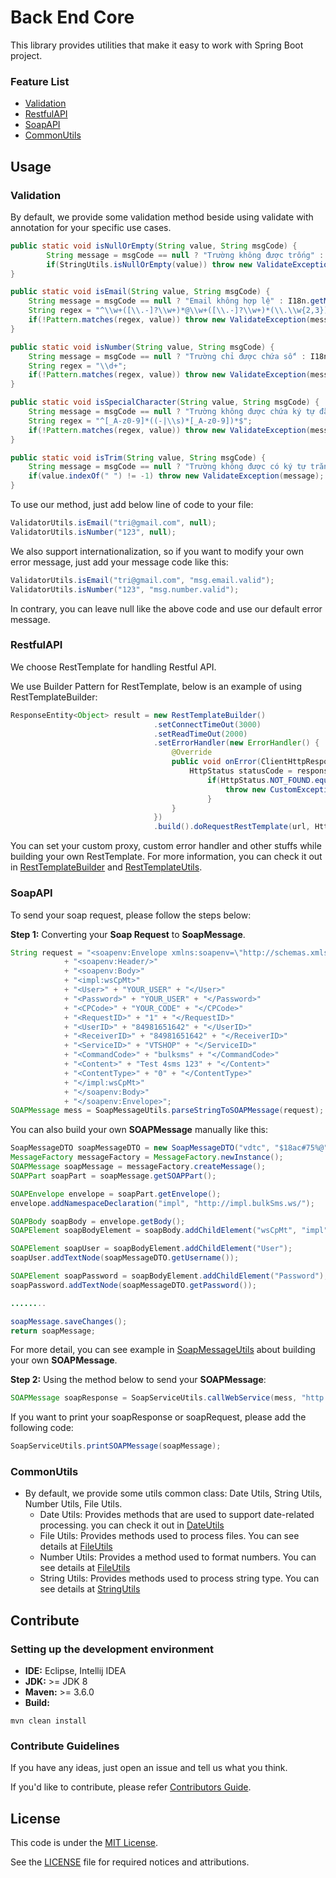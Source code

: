 # Back End Core

This library provides utilities that make it easy to work with Spring Boot project.

### Feature List

- [Validation](#Validation)
- [RestfulAPI](#RestfulAPI)
- [SoapAPI](#SoapAPI)
- [CommonUtils](#CommonUtils)

## Usage

### Validation

By default, we provide some validation method beside using validate with annotation for your specific use cases.
```java
public static void isNullOrEmpty(String value, String msgCode) {
        String message = msgCode == null ? "Trường không được trống" : I18n.getMessage(msgCode);
        if(StringUtils.isNullOrEmpty(value)) throw new ValidateException(message);
}

public static void isEmail(String value, String msgCode) {
    String message = msgCode == null ? "Email không hợp lệ" : I18n.getMessage(msgCode);
    String regex = "^\\w+([\\.-]?\\w+)*@\\w+([\\.-]?\\w+)*(\\.\\w{2,3})+$";
    if(!Pattern.matches(regex, value)) throw new ValidateException(message);
}

public static void isNumber(String value, String msgCode) {
    String message = msgCode == null ? "Trường chỉ được chứa số" : I18n.getMessage(msgCode);
    String regex = "\\d+";
    if(!Pattern.matches(regex, value)) throw new ValidateException(message);
}

public static void isSpecialCharacter(String value, String msgCode) {
    String message = msgCode == null ? "Trường không được chứa ký tự đặc biệt" : I18n.getMessage(msgCode);
    String regex = "^[_A-z0-9]*((-|\\s)*[_A-z0-9])*$";
    if(!Pattern.matches(regex, value)) throw new ValidateException(message);
}

public static void isTrim(String value, String msgCode) {
    String message = msgCode == null ? "Trường không được có ký tự trắng" : I18n.getMessage(msgCode);
    if(value.indexOf(" ") != -1) throw new ValidateException(message);
}
```
To use our method, just add below line of code to your file:
```java
ValidatorUtils.isEmail("tri@gmail.com", null);
ValidatorUtils.isNumber("123", null);
```
We also support internationalization, so if you want to modify your own error message, just add your message code like this:
```java
ValidatorUtils.isEmail("tri@gmail.com", "msg.email.valid");
ValidatorUtils.isNumber("123", "msg.number.valid");
```
In contrary, you can leave null like the above code and use our default error message.

### RestfulAPI

We choose RestTemplate for handling Restful API.

We use Builder Pattern for RestTemplate, below is an example of using RestTemplateBuilder:
```java
ResponseEntity<Object> result = new RestTemplateBuilder()
                                .setConnectTimeOut(3000)
                                .setReadTimeOut(2000)
                                .setErrorHandler(new ErrorHandler() {
                                    @Override
                                    public void onError(ClientHttpResponse response) throws IOException {
                                        HttpStatus statusCode = response.getStatusCode();
                                            if(HttpStatus.NOT_FOUND.equals(response.getStatusCode())) {
                                                throw new CustomException("Không hợp lệ");
                                            }
                                    }
                                })
                                .build().doRequestRestTemplate(url, HttpMethod.POST, null, token, null);
```
You can set your custom proxy, custom error handler and other stuffs while building your own RestTemplate. For more information, you can check it out in [RestTemplateBuilder](src/main/java/vn/com/viettel/core/rest/RestTemplateBuilder.java) and [RestTemplateUtils](src/main/java/vn/com/viettel/core/utils/RestTemplateUtils.java).

### SoapAPI

To send your soap request, please follow the steps below:

**Step 1:** Converting your **Soap Request** to **SoapMessage**.
```java
String request = "<soapenv:Envelope xmlns:soapenv=\"http://schemas.xmlsoap.org/soap/envelope/\" xmlns:impl=\"http://impl.bulkSms.ws/\">"
			+ "<soapenv:Header/>"
			+ "<soapenv:Body>"
			+ "<impl:wsCpMt>"
			+ "<User>" + "YOUR_USER" + "</User>"
			+ "<Password>" + "YOUR_USER" + "</Password>"
			+ "<CPCode>" + "YOUR_CODE" + "</CPCode>"
			+ "<RequestID>" + "1" + "</RequestID>"
			+ "<UserID>" + "84981651642" + "</UserID>"
			+ "<ReceiverID>" + "84981651642" + "</ReceiverID>"
			+ "<ServiceID>" + "VTSHOP" + "</ServiceID>"
			+ "<CommandCode>" + "bulksms" + "</CommandCode>"
			+ "<Content>" + "Test 4sms 123" + "</Content>"
			+ "<ContentType>" + "0" + "</ContentType>"
			+ "</impl:wsCpMt>"
			+ "</soapenv:Body>"
			+ "</soapenv:Envelope>";
SOAPMessage mess = SoapMessageUtils.parseStringToSOAPMessage(request);
```
You can also build your own **SOAPMessage** manually like this:
```java
SoapMessageDTO soapMessageDTO = new SoapMessageDTO("vdtc", "$18ac#75%@", "VDTC", "VTSHOP", "84981651642", "Test 4sms 123", "0");
MessageFactory messageFactory = MessageFactory.newInstance();
SOAPMessage soapMessage = messageFactory.createMessage();
SOAPPart soapPart = soapMessage.getSOAPPart();

SOAPEnvelope envelope = soapPart.getEnvelope();
envelope.addNamespaceDeclaration("impl", "http://impl.bulkSms.ws/");

SOAPBody soapBody = envelope.getBody();
SOAPElement soapBodyElement = soapBody.addChildElement("wsCpMt", "impl");

SOAPElement soapUser = soapBodyElement.addChildElement("User");
soapUser.addTextNode(soapMessageDTO.getUsername());

SOAPElement soapPassword = soapBodyElement.addChildElement("Password");
soapPassword.addTextNode(soapMessageDTO.getPassword());

........

soapMessage.saveChanges();
return soapMessage;
```
For more detail, you can see example in [SoapMessageUtils](src/main/java/vn/com/viettel/core/utils/SoapMessageUtils.java) about building your own **SOAPMessage**. 

**Step 2:** Using the method below to send your **SOAPMessage**:
```java
SOAPMessage soapResponse = SoapServiceUtils.callWebService(mess, "http://ams.tinnhanthuonghieu.vn:8009/bulkapi?wsdl");
```
If you want to print your soapResponse or soapRequest, please add the following code:
```java
SoapServiceUtils.printSOAPMessage(soapMessage);
```

### CommonUtils
- By default, we provide some utils common class: Date Utils, String Utils, Number Utils, File Utils.     
  - Date Utils: Provides methods that are used to support date-related processing. you can check it out in [DateUtils](src/main/java/vn/com/viettel/core/utils/DateUtils.java)
  - File Utils: Provides methods used to process files. You can see details at [FileUtils](src/main/java/vn/com/viettel/core/utils/FileUtils.java)
  - Number Utils: Provides a method used to format numbers. You can see details at [FileUtils](src/main/java/vn/com/viettel/core/utils/NumberUtils.java)
  - String Utils: Provides methods used to process string type. You can see details at [StringUtils](src/main/java/vn/com/viettel/core/utils/StringUtils.java)

## Contribute

### Setting up the development environment

- **IDE:** Eclipse, Intellij IDEA
- **JDK:** >= JDK 8
- **Maven:** >= 3.6.0
- **Build:**

```
mvn clean install
```

### Contribute Guidelines

If you have any ideas, just open an issue and tell us what you think.

If you'd like to contribute, please refer [Contributors Guide](CONTRIBUTING.md).

## License

This code is under the [MIT License](https://opensource.org/licenses/MIT).

See the [LICENSE](LICENSE) file for required notices and attributions.